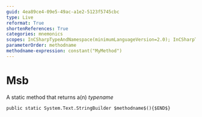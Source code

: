 ```yaml
---
guid: 4ea89ce4-09e5-49ac-a1e2-5123f5745cbc
type: Live
reformat: True
shortenReferences: True
categories: mnemonics
scopes: InCSharpTypeAndNamespace(minimumLanguageVersion=2.0); InCSharpTypeMember(minimumLanguageVersion=2.0)
parameterOrder: methodname
methodname-expression: constant("MyMethod")
---
```


# Msb

A static method that returns a(n) $typename$

```
public static System.Text.StringBuilder $methodname$(){$END$}
```

